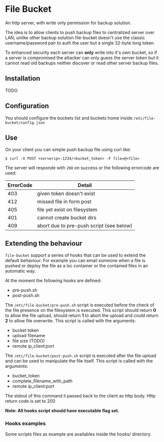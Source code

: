# File Bucket

An http server, with write only permission for backup solution.

The idea is to allow clients to push backup files to centralized server over LAN, unlike other backup solution file-bucket doesn't use the classic username/password pair to auth the user but a single 32-byte long token.

To enhanced security each server can **only** write into it's own bucket, so if a server is compromised the attacker can only guess the server token but it cannot read old backups neither discover or read other server backup files.

## Installation

TODO

## Configuration
You should configure the buckets list and buckets home inside ```/etc/file-bucket/config.json```

## Use
On your client you can simple push backup file using curl like:

```
$ curl -X POST <serverip>:1234/<bucket_token> -F file=@<file>
```

The server will responde with ```200``` on success or the following errorcode are used:

| ErrorCode | Detail       |
| --------- | -------------|
| 403 | given token doesn't exist |
| 412 | missed file in form post |
| 405 | file yet exist on filesystem |
| 401 | cannot create bucket dirs |
| 409 | abort due to pre-push script (see below) |

## Extending the behaviour

```file-bucket``` support a series of hooks that can be used to extend the default behaviour.
For example you can email someone when a file is pushed or deploy the file as a lxc container or the contained files in an automatic way.

At the moment the following hooks are defined:
 * pre-push.sh
 * post-push.sh

The ```/etc/file-bucket/pre-push.sh``` script is executed before the check of the file presence on the filesystem is executed.
This script should return **0** to allow the file upload, should return **1** to abort the upload and could return **2** to allow file overwrite.
This script is called with the arguments:
 - bucket token
 - upload filename
 - file size (TODO)
 - remote ip_client:port

The ```/etc/file-bucket/post-push.sh``` script is executed after the file upload and can be used to manipulate the file itself.
This script is called with the arguments:
 - bucket_token
 - complete_filename_with_path
 - remote ip_client:port

The stdout of this command il passed back to the client as http body. Http return code is set to 200

**Note: All hooks script should have executable flag set.**

### Hooks examples
Some scripts files as example are availables inside the hooks/ directory.
